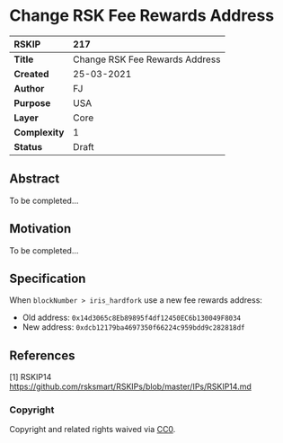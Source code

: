 # Change RSK Fee Rewards Address

|RSKIP          |217           |
| :------------ |:-------------|
|**Title**      |Change RSK Fee Rewards Address |
|**Created**    |25-03-2021 |
|**Author**     |FJ |
|**Purpose**    |USA |
|**Layer**      |Core |
|**Complexity** |1 |
|**Status**     |Draft |

## Abstract

To be completed...

## Motivation

To be completed...

## Specification

When `blockNumber > iris_hardfork` use a new fee rewards address:
- Old address: `0x14d3065c8Eb89895f4df12450EC6b130049F8034`
- New address: `0xdcb12179ba4697350f66224c959bdd9c282818df`

## References

[1] RSKIP14 https://github.com/rsksmart/RSKIPs/blob/master/IPs/RSKIP14.md

### Copyright

Copyright and related rights waived via [CC0](https://creativecommons.org/publicdomain/zero/1.0/).
